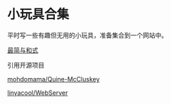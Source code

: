 # 小玩具合集

平时写一些有趣但无用的小玩具，准备集合到一个网站中。

[最简与和式](/HTMLS/Quine-McCluskey/Quine-McCluskey.md)

引用开源项目

[mohdomama/Quine-McCluskey](https://github.com/mohdomama/Quine-McCluskey/blob/master/tabulation.cpp)

[linyacool/WebServer](https://github.com/linyacool/WebServer)